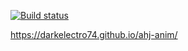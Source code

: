[![Build status](https://ci.appveyor.com/api/projects/status/s5duji1x851ju5mj/branch/master?svg=true)](https://ci.appveyor.com/project/DarkElectro/ahj-anim/branch/master)

https://darkelectro74.github.io/ahj-anim/
